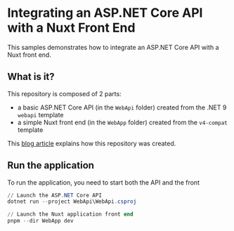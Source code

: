 ﻿# Integrating an ASP.NET Core API with a Nuxt Front End

This samples demonstrates how to integrate an ASP.NET Core API with a Nuxt front end.

## What is it?

This repository is composed of 2 parts:
- a basic ASP.NET Core API  (in the `WebApi` folder) created from the .NET 9 `webapi` template
- a simple Nuxt front end (in the `WebApp` folder) created from the `v4-compat` template

This [blog article](https://techwatching.dev/posts/aspnetcore-with-nuxt) explains how this repository was created.

## Run the application

To run the application, you need to start both the API and the front

```powershell
// Launch the ASP.NET Core API
dotnet run --project WebApi\WebApi.csproj
```
```powershell
// Launch the Nuxt application front end
pnpm --dir WebApp dev
```